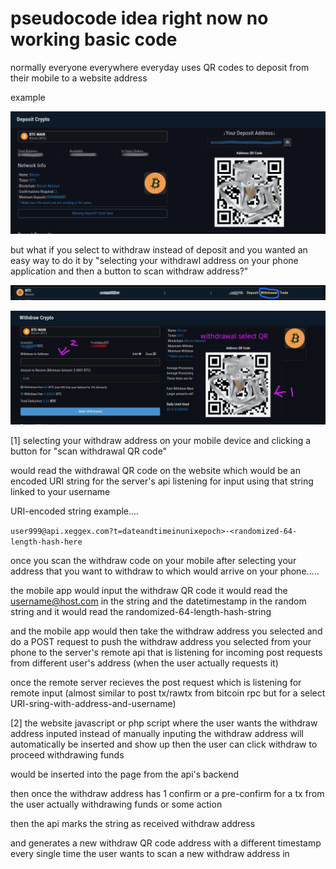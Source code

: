 # pseudocode idea right now no working basic code

normally everyone everywhere everyday uses QR codes to deposit from their mobile to a website address

example

![s1](https://raw.githubusercontent.com/c4pt000/URI-withdraw-QR-code-backend-api-post-requst-instead-of-deposit-QR/main/deposit-select.png)

but what if you select to withdraw instead of deposit and you wanted an easy way to do it by "selecting your withdrawl address on your phone application and then a button to scan withdraw address?"


![s1](https://raw.githubusercontent.com/c4pt000/URI-withdraw-QR-code-backend-api-post-requst-instead-of-deposit-QR/main/qr-withdraw.png)


![s1](https://raw.githubusercontent.com/c4pt000/URI-withdraw-QR-code-backend-api-post-requst-instead-of-deposit-QR/main/withdraw-select.png)

[1] selecting your withdraw address on your mobile device and clicking a button for "scan withdrawal QR code" 

would read the withdrawal QR code on the website which would be an encoded URI string for the server's api listening for input using that string linked to your username


URI-encoded string example.... 

```user999@api.xeggex.com?t=dateandtimeinunixepoch>-<randomized-64-length-hash-here```

once you scan the withdraw code on your mobile after selecting your address that you want to withdraw to which would arrive on your phone.....


the mobile app would input the withdraw QR code it would read the username@host.com in the string and the datetimestamp in the random string and it would read the randomized-64-length-hash-string

and the mobile app would then take the withdraw address you selected and do a POST request to push the withdraw address you selected from your phone to the server's remote api that is listening for incoming post requests from different user's address (when the user actually requests it)


once the remote server recieves the post request which is listening for remote input (almost similar to post tx/rawtx from bitcoin rpc but for a select URI-sring-with-address-and-username)

[2] the website javascript or php script where the user wants the withdraw address inputed instead of manually inputing the withdraw address will automatically be inserted and show up then the user can click withdraw to proceed withdrawing funds

would be inserted into the page from the api's backend



then once the withdraw address has 1 confirm or a pre-confirm for a tx from the user actually withdrawing funds or some action

then the api marks the string as received withdraw address

and generates a new withdraw QR code address with a different timestamp every single time the user wants to scan a new withdraw address in


